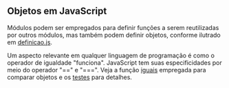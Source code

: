 ## Objetos em JavaScript

Módulos podem ser empregados para definir funções a serem reutilizadas
por outros módulos, mas também podem definir objetos, conforme ilutrado
em [definicao.js](definicao.js).

Um aspecto relevante em qualquer linguagem de programação é como
o operador de igualdade "funciona". JavaScript tem suas especificidades
por meio do operador "==" e "===". Veja a função [iguais](igualdade.js)
empregada para comparar objetos e os [testes](test/objetos-operacoes.test.js)
para detalhes.